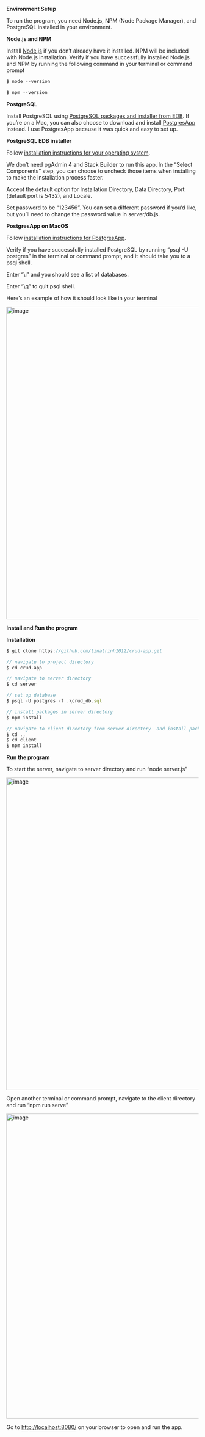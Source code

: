 **************Environment Setup************** 

To run the program, you need Node.js, NPM (Node Package Manager), and PostgreSQL installed in your environment.   

******************************Node.js and NPM******************************

Install [Node.js](https://nodejs.org/en) if you don’t already have it installed. NPM will be included with Node.js installation. Verify if you have successfully installed Node.js and NPM by running the following command in your terminal or command prompt 

```js
$ node --version

$ npm --version
```

**********************PostgreSQL********************** 

Install PostgreSQL using [PostgreSQL packages and installer from EDB](https://www.enterprisedb.com/downloads/postgres-postgresql-downloads). If you’re on a Mac, you can also choose to download and install [PostgresApp](https://postgresapp.com/) instead. I use PostgresApp because it was quick and easy to set up. 

**PostgreSQL EDB installer**

Follow [installation instructions for your operating system](https://www.enterprisedb.com/docs/supported-open-source/postgresql/installer/02_installing_postgresql_with_the_graphical_installation_wizard/). 

We don’t need pgAdmin 4 and Stack Builder to run this app. In the “Select Components” step, you can choose to uncheck those items when installing to make the installation process faster. 

Accept the default option for Installation Directory, Data Directory, Port (default port is 5432), and Locale. 

Set password to be “123456”. You can set a different password if you’d like, but you’ll need to change the password value in server/db.js. 

******PostgresApp on MacOS******

Follow [installation instructions for PostgresApp](https://postgresapp.com/). 

Verify if you have successfully installed PostgreSQL by running “psql -U postgres” in the terminal or command prompt, and it should take you to a psql shell. 

Enter “\l” and you should see a list of databases. 

Enter “\q” to quit psql shell. 

Here’s an example of how it should look like in your terminal 

<img width="819" alt="image" src="https://user-images.githubusercontent.com/68746212/236375231-9dfc728e-e6b4-4cd0-8a11-6534eeaf07ab.png">

**********************Install and Run the program**********************

************************Installation************************

```js
$ git clone https://github.com/tinatrinh1012/crud-app.git

// navigate to project directory 
$ cd crud-app 

// navigate to server directory 
$ cd server 

// set up database
$ psql -U postgres -f .\crud_db.sql

// install packages in server directory 
$ npm install 

// navigate to client directory from server directory  and install packages 
$ cd ..
$ cd client
$ npm install
```

**Run the program**

To start the server, navigate to server directory and run “node server.js” 

<img width="818" alt="image" src="https://user-images.githubusercontent.com/68746212/236375318-7e2a32e3-4a75-4427-8253-dbd533927266.png">


Open another terminal or command prompt, navigate to the client directory and run “npm run serve”

<img width="799" alt="image" src="https://user-images.githubusercontent.com/68746212/236375366-743d4a99-997d-44eb-9eee-a8c9400dba94.png">

Go to [http://localhost:8080/](http://localhost:8080/) on your browser to open and run the app.
